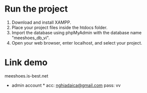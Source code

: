 # Run the project
1. Download and install XAMPP.
2. Place your project files inside the htdocs folder.
3. Import the database using phpMyAdmin with the database name "meeshoes_db_vi".
4. Open your web browser, enter localhost, and select your project.
# Link demo
meeshoes.is-best.net
* admin account *
acc: nghiadaica@gmail.com
pass: vv